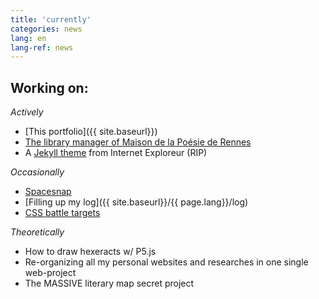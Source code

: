 ```yaml
---
title: 'currently'
categories: news
lang: en
lang-ref: news
---
```

## Working on:

*Actively*
  - [This portfolio]({{ site.baseurl}})
  - [The library manager of Maison de la Poésie de Rennes](https://maiporennes.fr)
  - A [Jekyll theme](https://github.com/PQuod/simply-cyan-theme) from Internet Exploreur (RIP)

*Occasionally*
  - [Spacesnap](https://pquod.github.io/spacesnap/)
  - [Filling up my log]({{ site.baseurl}}/{{ page.lang}}/log)
  - [CSS battle targets](https://cssbattle.dev/)

*Theoretically*
  - How to draw hexeracts w/ P5.js
  - Re-organizing all my personal websites and researches in one single web-project
  - The MASSIVE literary map secret project

